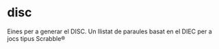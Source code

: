 # disc
Eines per a generar el DISC. Un llistat de paraules basat en el DIEC per a jocs tipus Scrabble®
